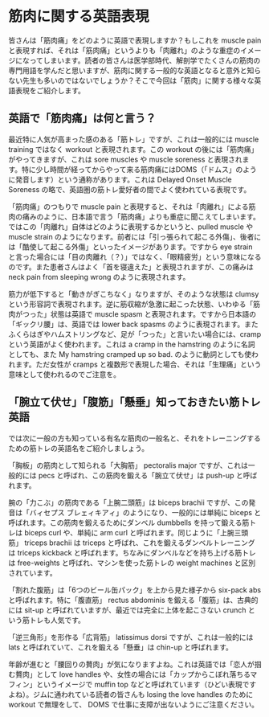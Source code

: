 # 筋肉に関する英語表現

皆さんは「筋肉痛」をどのように英語で表現しますか？もしこれを muscle pain と表現すれば、それは「筋肉痛」というよりも「肉離れ」のような重症のイメージになってしまいます。読者の皆さんは医学部時代、解剖学でたくさんの筋肉の専門用語を学んだと思いますが、筋肉に関する一般的な英語となると意外と知らない先生も多いのではないでしょうか？そこで今回は「筋肉」に関する様々な英語表現をご紹介します。

## 英語で「筋肉痛」は何と言う？

最近特に人気が高まった感のある「筋トレ」ですが、これは一般的には muscle training ではなく workout と表現されます。この workout の後には「筋肉痛」がやってきますが、これは sore muscles や muscle soreness と表現されます。特に少し時間が経ってからやって来る筋肉痛にはDOMS（「ドムス」のように発音します）という通称があります。これは Delayed Onset Muscle Soreness の略で、英語圏の筋トレ愛好者の間でよく使われている表現です。

「筋肉痛」のつもりで muscle pain と表現すると、それは「肉離れ」による筋肉の痛みのように、日本語で言う「筋肉痛」よりも重症に聞こえてしまいます。ではこの「肉離れ」自体はどのように表現するかというと、pulled muscle や muscle strain のようになります。前者には「引っ張られて起こる外傷」、後者には「酷使して起こる外傷」といったイメージがあります。ですから eye strain と言った場合には「目の肉離れ（？）」ではなく、「眼精疲労」という意味になるのです。また患者さんはよく「首を寝違えた」と表現されますが、この痛みは neck pain from sleeping wrong のように表現されます。

筋力が低下すると「動きがぎこちなく」なりますが、そのような状態は clumsy という形容詞で表現されます。逆に筋収縮が急激に起こった状態、いわゆる「筋肉がつった」状態は英語で muscle spasm と表現されます。ですから日本語の「ギックリ腰」は、英語では lower back spasms のように表現されます。またふくらはぎやハムストリングなど、足が「つった」と言いたい場合には、cramp という英語がよく使われます。これは a cramp in the hamstring のように名詞としても、また My hamstring cramped up so bad. のように動詞としても使われます。ただ女性が cramps と複数形で表現した場合、それは「生理痛」という意味として使われるのでご注意を。

## 「腕立て伏せ」「腹筋」「懸垂」知っておきたい筋トレ英語

では次に一般の方も知っている有名な筋肉の一般名と、それをトレーニングするための筋トレの英語名をご紹介しましょう。

「胸板」の筋肉として知られる「大胸筋」 pectoralis major ですが、これは一般的には pecs と呼ばれ、この筋肉を鍛える「腕立て伏せ」は push-up と呼ばれます。

腕の「力こぶ」の筋肉である「上腕二頭筋」は biceps brachii ですが、この発音は「バィセプス ブレェィキアィ」のようになり、一般的には単純に biceps と呼ばれます。この筋肉を鍛えるためにダンベル dumbbells を持って鍛える筋トレは biceps curl や、単純に arm curl と呼ばれます。同じように「上腕三頭筋」 triceps brachii は triceps と呼ばれ、これを鍛えるダンベルトレーニングは triceps kickback と呼ばれます。ちなみにダンベルなどを持ち上げる筋トレは free-weights と呼ばれ、マシンを使った筋トレの weight machines と区別されています。

「割れた腹筋」は「6つのビール缶パック」を上から見た様子から six-pack abs と呼ばれます。特に「腹直筋」 rectus abdominis を鍛える「腹筋」は、古典的には sit-up と呼ばれていますが、最近では完全に上体を起こさない crunch という筋トレも人気です。

「逆三角形」を形作る「広背筋」 latissimus dorsi ですが、これは一般的には lats と呼ばれていて、これを鍛える「懸垂」は chin-up と呼ばれます。

年齢が進むと「腰回りの贅肉」が気になりますよね。これは英語では「恋人が掴む贅肉」として love handles や、女性の場合には「カップからこぼれ落ちるマフィン」というイメージで muffin top などと呼ばれています（ひどい表現ですよね）。ジムに通われている読者の皆さんも losing the love handles のために workout で無理をして、 DOMS で仕事に支障が出ないようにご注意ください。
